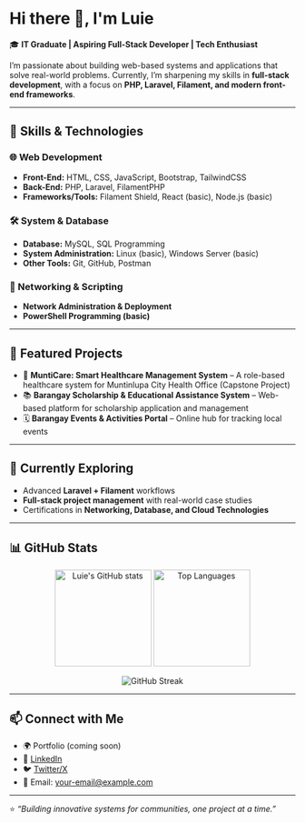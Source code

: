 # Hi there 👋, I'm Luie  

🎓 **IT Graduate | Aspiring Full-Stack Developer | Tech Enthusiast**  

I’m passionate about building web-based systems and applications that solve real-world problems. Currently, I’m sharpening my skills in **full-stack development**, with a focus on **PHP, Laravel, Filament, and modern front-end frameworks**.  

---

## 🚀 Skills & Technologies  

### 🌐 Web Development  
- **Front-End:** HTML, CSS, JavaScript, Bootstrap, TailwindCSS  
- **Back-End:** PHP, Laravel, FilamentPHP  
- **Frameworks/Tools:** Filament Shield, React (basic), Node.js (basic)  

### 🛠️ System & Database  
- **Database:** MySQL, SQL Programming  
- **System Administration:** Linux (basic), Windows Server (basic)  
- **Other Tools:** Git, GitHub, Postman  

### 📡 Networking & Scripting  
- **Network Administration & Deployment**  
- **PowerShell Programming (basic)**  

---

## 📌 Featured Projects  
- 🏥 **MuntiCare: Smart Healthcare Management System** – A role-based healthcare system for Muntinlupa City Health Office (Capstone Project)  
- 📚 **Barangay Scholarship & Educational Assistance System** – Web-based platform for scholarship application and management  
- 🗓️ **Barangay Events & Activities Portal** – Online hub for tracking local events  

---

## 🌱 Currently Exploring  
- Advanced **Laravel + Filament** workflows  
- **Full-stack project management** with real-world case studies  
- Certifications in **Networking, Database, and Cloud Technologies**  

---

## 📊 GitHub Stats  

<p align="center">
  <img src="https://github-readme-stats.vercel.app/api?username=YOUR_GITHUB_USERNAME&show_icons=true&theme=tokyonight" alt="Luie's GitHub stats" height="170"/>
  <img src="https://github-readme-stats.vercel.app/api/top-langs/?username=YOUR_GITHUB_USERNAME&layout=compact&theme=tokyonight" alt="Top Languages" height="170"/>
</p>

<p align="center">
  <img src="https://streak-stats.demolab.com?user=YOUR_GITHUB_USERNAME&theme=tokyonight&hide_border=true" alt="GitHub Streak"/>
</p>

---

## 📫 Connect with Me  
- 🌍 Portfolio (coming soon)  
- 💼 [LinkedIn](#)  
- 🐦 [Twitter/X](#)  
- 📧 Email: your-email@example.com  

---

⭐️ _“Building innovative systems for communities, one project at a time.”_  
